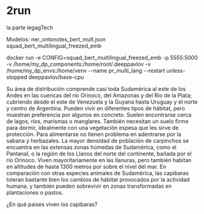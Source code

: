 # 2run


la parte legagTech

Modelos:
ner_ontonotes_bert_mult.json
squad_bert_multilingual_freezed_emb

docker run -e CONFIG=squad_bert_multilingual_freezed_emb -p 5555:5000 -v /home/my_dp_components:/home/root/.deeppavlov -v /home/my_dp_envs:/home/venv --name pr_multi_lang --restart unless-stopped deeppavlov/base-cpu


Su área de distribución comprende casi toda Sudamérica al este de los Andes en las cuencas del río Orinoco, del Amazonas y del Río de la Plata; cubriendo desde el este de Venezuela y la Guyana hasta Uruguay y el norte y centro de Argentina. Pueden vivir en diferentes tipos de hábitat, pero muestran preferencia por algunos en concreto. Suelen encontrarse cerca de lagos, ríos, marismas o manglares. También necesitan un suelo firme para dormir, idealmente con una vegetación espesa que les sirve de protección.    Para alimentarse no tienen problema en adentrarse por la sabana y herbazales. La mayor densidad de población de carpinchos se encuentra en las extensas zonas húmedas de Sudamérica, como el Pantanal, o la región de los Llanos del norte del continente, bañada por el río Orinoco. Viven mayoritariamente en las llanuras, pero también habitan en altitudes de hasta 1300 metros por sobre el nivel del mar. En comparación con otras especies animales de Sudamérica, las capibaras toleran bastante bien los cambios de hábitat provocados por la actividad humana, y también pueden sobrevivir en zonas transformadas en plantaciones o pastos.


¿En qué países viven los capibaras?